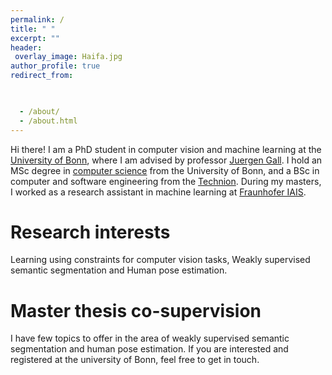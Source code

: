 ```yaml
---
permalink: /
title: " "
excerpt: ""
header:
 overlay_image: Haifa.jpg
author_profile: true
redirect_from: 


 
  - /about/
  - /about.html
---
```


  
Hi there! I am a PhD student in computer vision and machine learning at the [University of Bonn](https://www.uni-bonn.de/), where I am advised by professor [Juergen Gall](https://pages.iai.uni-bonn.de/gall_juergen/). I hold an MSc degree in [computer science](https://www.informatik.uni-bonn.de/en) from the University of Bonn, and a BSc in computer and software engineering from the [Technion](https://www.technion.ac.il/en). 
During my masters, I worked as a research assistant in machine learning at [Fraunhofer IAIS](https://www.iais.fraunhofer.de/).


Research interests
======
Learning using constraints for computer vision tasks, Weakly supervised semantic segmentation and Human pose estimation. 

Master thesis co-supervision
======
I have few topics to offer in the area of weakly supervised semantic segmentation and human pose estimation. If you are interested and registered at the university of Bonn, feel free to get in touch.
